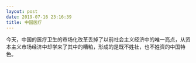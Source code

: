 ```yaml
---
layout: post
date: 2019-07-16 23:16:39
title: 中国医疗
---
```


今天，中国的医疗卫生的市场化改革丢掉了以前社会主义经济中的唯一亮点，从资本主义市场经济中却学来了其中的糟粕，形成的是既不姓社，也不姓资的中国特色。 
